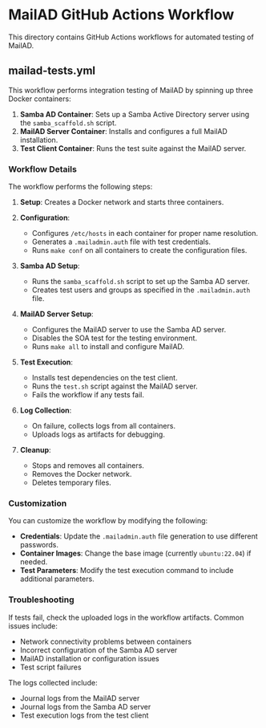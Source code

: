 # MailAD GitHub Actions Workflow

This directory contains GitHub Actions workflows for automated testing of MailAD.

## mailad-tests.yml

This workflow performs integration testing of MailAD by spinning up three Docker containers:

1. **Samba AD Container**: Sets up a Samba Active Directory server using the `samba_scaffold.sh` script.
2. **MailAD Server Container**: Installs and configures a full MailAD installation.
3. **Test Client Container**: Runs the test suite against the MailAD server.

### Workflow Details

The workflow performs the following steps:

1. **Setup**: Creates a Docker network and starts three containers.
2. **Configuration**: 
   - Configures `/etc/hosts` in each container for proper name resolution.
   - Generates a `.mailadmin.auth` file with test credentials.
   - Runs `make conf` on all containers to create the configuration files.

3. **Samba AD Setup**: 
   - Runs the `samba_scaffold.sh` script to set up the Samba AD server.
   - Creates test users and groups as specified in the `.mailadmin.auth` file.

4. **MailAD Server Setup**:
   - Configures the MailAD server to use the Samba AD server.
   - Disables the SOA test for the testing environment.
   - Runs `make all` to install and configure MailAD.

5. **Test Execution**:
   - Installs test dependencies on the test client.
   - Runs the `test.sh` script against the MailAD server.
   - Fails the workflow if any tests fail.

6. **Log Collection**:
   - On failure, collects logs from all containers.
   - Uploads logs as artifacts for debugging.

7. **Cleanup**:
   - Stops and removes all containers.
   - Removes the Docker network.
   - Deletes temporary files.

### Customization

You can customize the workflow by modifying the following:

- **Credentials**: Update the `.mailadmin.auth` file generation to use different passwords.
- **Container Images**: Change the base image (currently `ubuntu:22.04`) if needed.
- **Test Parameters**: Modify the test execution command to include additional parameters.

### Troubleshooting

If tests fail, check the uploaded logs in the workflow artifacts. Common issues include:

- Network connectivity problems between containers
- Incorrect configuration of the Samba AD server
- MailAD installation or configuration issues
- Test script failures

The logs collected include:
- Journal logs from the MailAD server
- Journal logs from the Samba AD server
- Test execution logs from the test client

